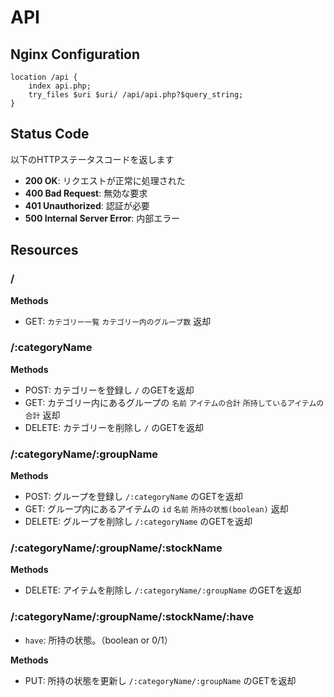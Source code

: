 # API
## Nginx Configuration
```
location /api {
    index api.php;
    try_files $uri $uri/ /api/api.php?$query_string;
}
```

## Status Code
以下のHTTPステータスコードを返します
* **200 OK**: リクエストが正常に処理された
* **400 Bad Request**: 無効な要求
* **401 Unauthorized**: 認証が必要
* **500 Internal Server Error**: 内部エラー

## Resources
### /
**Methods**
* GET: `カテゴリー一覧` `カテゴリー内のグループ数` 返却

### /:categoryName
**Methods**
* POST: カテゴリーを登録し `/` のGETを返却
* GET: カテゴリー内にあるグループの `名前` `アイテムの合計` `所持しているアイテムの合計` 返却
* DELETE: カテゴリーを削除し `/` のGETを返却

### /:categoryName/:groupName
**Methods**
* POST: グループを登録し `/:categoryName` のGETを返却
* GET: グループ内にあるアイテムの `id` `名前` `所持の状態(boolean)` 返却
* DELETE: グループを削除し `/:categoryName` のGETを返却

### /:categoryName/:groupName/:stockName
**Methods**
* DELETE: アイテムを削除し `/:categoryName/:groupName` のGETを返却

### /:categoryName/:groupName/:stockName/:have
* `have`: 所持の状態。（boolean or 0/1）

**Methods**
* PUT: 所持の状態を更新し `/:categoryName/:groupName` のGETを返却

